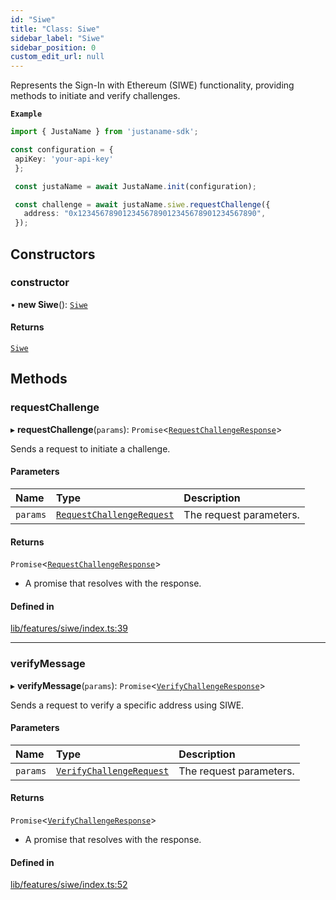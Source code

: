 ```yaml
---
id: "Siwe"
title: "Class: Siwe"
sidebar_label: "Siwe"
sidebar_position: 0
custom_edit_url: null
---
```


Represents the Sign-In with Ethereum (SIWE) functionality, providing methods
to initiate and verify challenges.

**`Example`**

```typescript
import { JustaName } from 'justaname-sdk';

const configuration = {
 apiKey: 'your-api-key'
 };

 const justaName = await JustaName.init(configuration);

 const challenge = await justaName.siwe.requestChallenge({
   address: "0x1234567890123456789012345678901234567890",
 });

 ```

## Constructors

### constructor

• **new Siwe**(): [`Siwe`](Siwe.md)

#### Returns

[`Siwe`](Siwe.md)

## Methods

### requestChallenge

▸ **requestChallenge**(`params`): `Promise`<[`RequestChallengeResponse`](../interfaces/RequestChallengeResponse.md)\>

Sends a request to initiate a challenge.

#### Parameters

| Name | Type | Description |
| :------ | :------ | :------ |
| `params` | [`RequestChallengeRequest`](../interfaces/RequestChallengeRequest.md) | The request parameters. |

#### Returns

`Promise`<[`RequestChallengeResponse`](../interfaces/RequestChallengeResponse.md)\>

- A promise that resolves with the response.

#### Defined in

[lib/features/siwe/index.ts:39](https://github.com/JustaName-id/JustaName-sdk/blob/610ce53/packages/@justaname.id/sdk/src/lib/features/siwe/index.ts#L39)

___

### verifyMessage

▸ **verifyMessage**(`params`): `Promise`<[`VerifyChallengeResponse`](../interfaces/VerifyChallengeResponse.md)\>

Sends a request to verify a specific address using SIWE.

#### Parameters

| Name | Type | Description |
| :------ | :------ | :------ |
| `params` | [`VerifyChallengeRequest`](../interfaces/VerifyChallengeRequest.md) | The request parameters. |

#### Returns

`Promise`<[`VerifyChallengeResponse`](../interfaces/VerifyChallengeResponse.md)\>

- A promise that resolves with the response.

#### Defined in

[lib/features/siwe/index.ts:52](https://github.com/JustaName-id/JustaName-sdk/blob/610ce53/packages/@justaname.id/sdk/src/lib/features/siwe/index.ts#L52)
